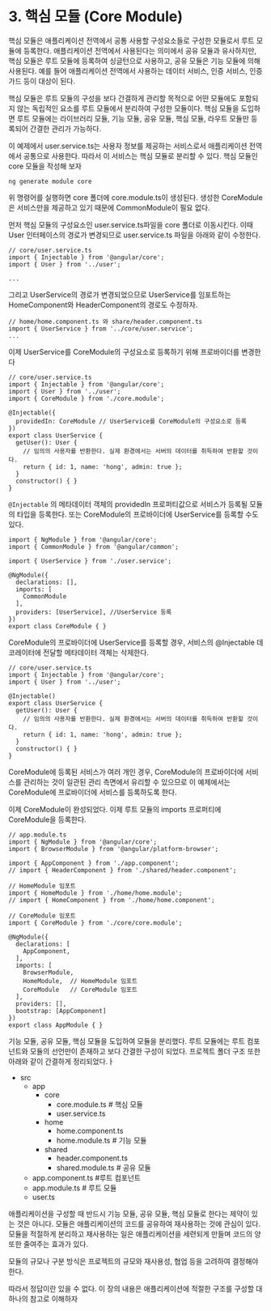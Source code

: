 # 3. 핵심 모듈 (Core Module)

핵심 모듈은 애플리케이션 전역에서 공통 사용할 구성요소들로 구성한 모듈로서 루트 모듈에 등록한다. 애플리케이션 전역에서 사용된다는 의미에서 공유 모듈과 유사하지만, 핵심 모듈은 루트 모듈에 등록하여 싱글턴으로 사용하고, 공유 모듈은 기능 모듈에 의해 사용된다. 예를 들어 애플리케이션 전역에서 사용하는 데이터 서비스, 인증 서비스, 인증 가드 등이 대상이 된다.

핵심 모듈은 루트 모듈의 구성을 보다 간결하게 관리할 목적으로 어떤 모듈에도 포함되지 않는 독립적인 요소를 루트 모듈에서 분리하여 구성한 모듈이다. 핵심 모듈을 도입하면 루트 모듈에는 라이브러리 모듈, 기능 모듈, 공유 모듈, 핵심 모듈, 라우트 모듈만 등록되어 간결한 관리가 가능하다.

이 예제에서 user.service.ts는 사용자 정보를 제공하는 서비스로서 애플리케이션 전역에서 공통으로 사용한다. 따라서 이 서비스는 핵심 모듈로 분리할 수 있다. 핵심 모듈인 core 모듈을 작성해 보자

```tsx
ng generate module core
```

위 명령어를 실행하면 core 폴더에 core.module.ts이 생성된다. 생성한 CoreModule은 서비스만을 제공하고 있기 때문에 CommonModule이 필요 없다.

먼저 핵심 모듈의 구성요소인 user.service.ts파일을 core 폴더로 이동시킨다. 이때 User 인터페이스의 경로가 변경되므로 user.service.ts 파일을 아래와 같이 수정한다.

```tsx
// core/user.service.ts
import { Injectable } from '@angular/core';
import { User } from '../user';

...
```

그리고 UserService의 경로가 변경되었으므로 UserService를 임포트하는 HomeComponent와 HeaderComponent의 경로도 수정하자.

```tsx
// home/home.component.ts 와 share/header.component.ts
import { UserService } from '../core/user.service';
...
```

이제 UserService를 CoreModule의 구성요소로 등록하기 위해 프로바이더를 변경한다

```tsx
// core/user.service.ts
import { Injectable } from '@angular/core';
import { User } from '../user';
import { CoreModule } from './core.module';

@Injectable({
  providedIn: CoreModule // UserService를 CoreModule의 구성요소로 등록
})
export class UserService {
  getUser(): User {
    // 임의의 사용자를 반환한다. 실제 환경에서는 서버의 데이터를 취득하여 반환할 것이다.
    return { id: 1, name: 'hong', admin: true };
  }
  constructor() { }
}
```

`@Injectable` 의 메타데이터 객체의 providedIn 프로퍼티값으로 서비스가 등록될 모듈의 타입을 등록한다. 또는 CoreModule의 프로바이더에 UserService를 등록할 수도 있다.

```tsx
import { NgModule } from '@angular/core';
import { CommonModule } from '@angular/common';

import { UserService } from './user.service';

@NgModule({
  declarations: [],
  imports: [
    CommonModule
  ],
  providers: [UserService], //UserService 등록
})
export class CoreModule { }
```

CoreModule의 프로바이더에 UserService를 등록할 경우, 서비스의 @Injectable 데코레이터에 전달할 메타데이터 객체는 삭제한다.

```tsx
// core/user.service.ts
import { Injectable } from '@angular/core';
import { User } from '../user';

@Injectable()
export class UserService {
  getUser(): User {
    // 임의의 사용자를 반환한다. 실제 환경에서는 서버의 데이터를 취득하여 반환할 것이다.
    return { id: 1, name: 'hong', admin: true };
  }
  constructor() { }
}
```

CoreModule에 등록된 서비스가 여러 개인 경우, CoreModule의 프로바이더에 서비스를 관리하는 것이 일관된 관리 측면에서 유리할 수 있으므로 이 예제에서는 CoreModule에 프로바이더에 서비스를 등록하도록 한다.

이제 CoreModule이 완성되었다. 이제 루트 모듈의 imports 프로퍼티에 CoreModule을 등록한다.

```tsx
// app.module.ts
import { NgModule } from '@angular/core';
import { BrowserModule } from '@angular/platform-browser';

import { AppComponent } from './app.component';
// import { HeaderComponent } from './shared/header.component';

// HomeModule 임포트
import { HomeModule } from './home/home.module';
// import { HomeComponent } from './home/home.component';

// CoreModule 임포트
import { CoreModule } from './core/core.module';

@NgModule({
  declarations: [
    AppComponent,
  ],
  imports: [
    BrowserModule,
    HomeModule,  // HomeModule 임포트
    CoreModule   // CoreModule 임포트
  ],
  providers: [],
  bootstrap: [AppComponent]
})
export class AppModule { }
```

기능 모듈, 공유 모듈, 핵심 모듈을 도입하여 모듈을 분리했다. 루트 모듈에는 루트 컴포넌트와 모듈의 선언만이 존재하고 보다 간결한 구성이 되었다. 프로젝트 폴더 구조 또한 아래와 같이 간결하게 정리되었다.ㅏ

- src
  - app
    - core
      - core.module.ts     # 핵심 모듈
      - user.service.ts
    - home
      - home.component.ts
      - home.module.ts   # 기능 모듈
    - shared
      - header.component.ts
      - shared.module.ts  # 공유 모듈
  - app.component.ts   #루트 컴포넌트
  - app.module.ts   # 루트 모듈
  - user.ts

애플리케이션을 구성할 때 반드시 기능 모듈, 공유 모듈, 핵심 모듈로 한다는 제약이 있는 것은 아니다. 모듈은 애플리케이션의 코드를 공유하여 재사용하는 것에 관심이 있다. 모듈을 적절하게 분리하고 재사용하는 일은 애플리케이션을 세련되게 만들며 코드의 양 또한 줄여주는 효과가 있다.

모듈의 규모나 구분 방식은 프로젝트의 규모와 재사용성, 협업 등을 고려하여 결정해야 한다.

따라서 정답이란 있을 수 없다. 이 장의 내용은 애플리케이션에 적절한 구조를 구성할 대 하나의 참고로 이해하자